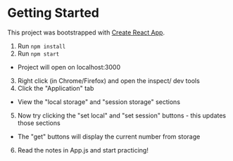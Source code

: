 # Getting Started 

This project was bootstrapped with [Create React App](https://github.com/facebook/create-react-app).

1. Run `npm install`
2. Run `npm start`
  - Project will open on localhost:3000
3. Right click (in Chrome/Firefox) and open the inspect/ dev tools
4. Click the "Application" tab 
  - View the "local storage" and "session storage" sections
5. Now try clicking the "set local" and "set session" buttons - this updates those sections
  - The "get" buttons will display the current number from storage
6. Read the notes in App.js and start practicing!